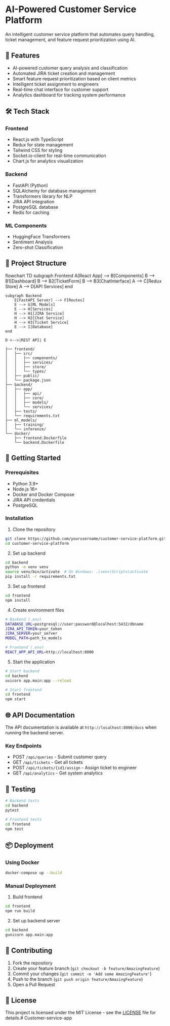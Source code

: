 # AI-Powered Customer Service Platform

An intelligent customer service platform that automates query handling, ticket management, and feature request prioritization using AI.

## 🌟 Features

- AI-powered customer query analysis and classification
- Automated JIRA ticket creation and management
- Smart feature request prioritization based on client metrics
- Intelligent ticket assignment to engineers
- Real-time chat interface for customer support
- Analytics dashboard for tracking system performance

## 🛠 Tech Stack

### Frontend
- React.js with TypeScript
- Redux for state management
- Tailwind CSS for styling
- Socket.io-client for real-time communication
- Chart.js for analytics visualization

### Backend
- FastAPI (Python)
- SQLAlchemy for database management
- Transformers library for NLP
- JIRA API integration
- PostgreSQL database
- Redis for caching

### ML Components
- HuggingFace Transformers
- Sentiment Analysis
- Zero-shot Classification

## 📁 Project Structure
flowchart TD
    subgraph Frontend
        A[React App] --> B[Components]
        B --> B1[Dashboard]
        B --> B2[TicketForm]
        B --> B3[ChatInterface]
        A --> C[Redux Store]
        A --> D[API Services]
    end
    
    subgraph Backend
        E[FastAPI Server] --> F[Routes]
        E --> G[ML Models]
        E --> H[Services]
        H --> H1[JIRA Service]
        H --> H2[Chat Service]
        H --> H3[Ticket Service]
        E --> I[Database]
    end
    
    D <-->|REST API| E

```
├── frontend/
│   ├── src/
│   │   ├── components/
│   │   ├── services/
│   │   ├── store/
│   │   └── types/
│   ├── public/
│   └── package.json
├── backend/
│   ├── app/
│   │   ├── api/
│   │   ├── core/
│   │   ├── models/
│   │   └── services/
│   ├── tests/
│   └── requirements.txt
├── ml_models/
│   ├── training/
│   └── inference/
└── docker/
    ├── frontend.Dockerfile
    └── backend.Dockerfile
```

## 🚀 Getting Started

### Prerequisites
- Python 3.9+
- Node.js 16+
- Docker and Docker Compose
- JIRA API credentials
- PostgreSQL

### Installation

1. Clone the repository
```bash
git clone https://github.com/yourusername/customer-service-platform.git
cd customer-service-platform
```

2. Set up backend
```bash
cd backend
python -m venv venv
source venv/bin/activate  # On Windows: .\venv\Scripts\activate
pip install -r requirements.txt
```

3. Set up frontend
```bash
cd frontend
npm install
```

4. Create environment files
```bash
# Backend (.env)
DATABASE_URL=postgresql://user:password@localhost:5432/dbname
JIRA_API_TOKEN=your_token
JIRA_SERVER=your_server
MODEL_PATH=path_to_models

# Frontend (.env)
REACT_APP_API_URL=http://localhost:8000
```

5. Start the application
```bash
# Start backend
cd backend
uvicorn app.main:app --reload

# Start frontend
cd frontend
npm start
```

## 🌐 API Documentation

The API documentation is available at `http://localhost:8000/docs` when running the backend server.

### Key Endpoints
- POST `/api/queries` - Submit customer query
- GET `/api/tickets` - Get all tickets
- POST `/api/tickets/{id}/assign` - Assign ticket to engineer
- GET `/api/analytics` - Get system analytics

## 🧪 Testing

```bash
# Backend tests
cd backend
pytest

# Frontend tests
cd frontend
npm test
```

## 📦 Deployment

### Using Docker
```bash
docker-compose up --build
```

### Manual Deployment
1. Build frontend
```bash
cd frontend
npm run build
```

2. Set up backend server
```bash
cd backend
gunicorn app.main:app
```

## 🤝 Contributing

1. Fork the repository
2. Create your feature branch (`git checkout -b feature/AmazingFeature`)
3. Commit your changes (`git commit -m 'Add some AmazingFeature'`)
4. Push to the branch (`git push origin feature/AmazingFeature`)
5. Open a Pull Request

## 📝 License

This project is licensed under the MIT License - see the [LICENSE](LICENSE) file for details.# Customer-service-app
